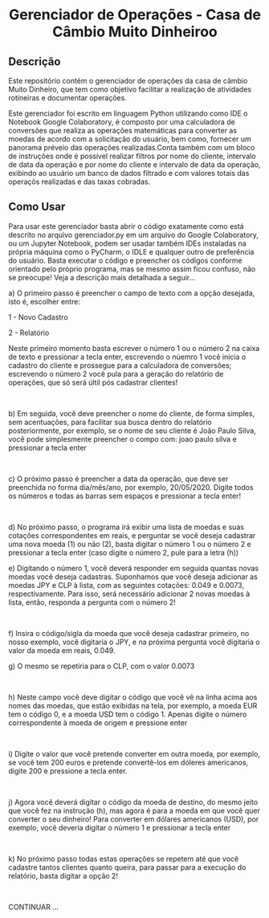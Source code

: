<h1 align="center">Gerenciador de Operações - Casa de Câmbio Muito Dinheiroo</h1>

<h2>Descrição</h2>
<p>Este repositório contém o gerenciador de operações da casa de câmbio Muito Dinheiro, que tem como objetivo facilitar a realização de atividades rotineiras e documentar operações.</p>
<p>Este gerenciador foi escrito em linguagem Python utilizando como IDE o Notebook Google Colaboratory, é composto por uma calculadora de conversões que realiza as operações matemáticas para converter as moedas de acordo com a solicitação do usuário, bem como, fornecer um panorama préveio das operações realizadas.Conta também com um bloco de instruções onde é possível realizar filtros por nome do cliente, intervalo de data da operação e por nome do cliente e intervalo de data da operação, exibindo ao usuário um banco de dados filtrado e com valores totais das operaçõs realizadas e das taxas cobradas. </p>

<h2>Como Usar</h2>
<p>Para usar este gerenciador basta abrir o código exatamente como está descrito no arquivo gerenciador.py em um arquivo do Google Colaboratory, ou um Jupyter Notebook, podem ser usadar também IDEs instaladas na própria máquina como o PyCharm, o IDLE e qualquer outro de preferência do usuário. Basta executar o código e preencher os códigos conforme orientado pelo próprio programa, mas se mesmo assim ficou confuso, não se preocupe! Veja a descrição mais detalhada a seguir...</p>

<p>a) O primeiro passo é preencher o campo de texto com a opção desejada, isto é, escolher entre:</p>
<p>1 - Novo Cadastro</p>
<p>2 - Relatório</p>
<p>Neste primeiro momento basta escrever o número 1 ou o número 2 na caixa de texto e pressionar a tecla enter, escrevendo o núemro 1 você inicia o cadastro do cliente e prossegue para a calculadora de conversões; escrevendo o número 2 você pula para a geração do relatório de operações, que só será últil pós cadastrar clientes!</p>
<br>
<p>b) Em seguida, você deve preencher o nome do cliente, de forma simples, sem acentuações, para facilitar sua busca dentro do relatório posteriormente, por exemplo, se o nome de seu cliente é João Paulo Silva, você pode simplesmente preencher o compo com: joao paulo silva e pressionar a tecla enter</p>
<br>
<p>c) O próximo passo é preencher a data da operação, que deve ser preenchida no forma dia/mês/ano, por exemplo, 20/05/2020. Digite todos os números e todas as barras sem espaços e pressionar a tecla enter!</p>
<br>
<p>d) No próximo passo, o programa irá exibir uma lista de moedas e suas cotações correspondentes em reais, e perguntar se você deseja cadastrar uma nova moeda (1) ou não (2), basta digitar o número 1 ou o número 2 e pressionar a tecla enter (caso digite o número 2, pule para a letra (h))</p>
<p>e) Digitando o número 1, você deverá responder em seguida quantas novas moedas você deseja cadastras. Suponhamos que você deseja adicionar as moedas JPY e CLP à lista, com as seguintes cotações: 0.049 e 0.0073, respectivamente. Para isso, será necessário adicionar 2 novas moedas à lista, então, responda a pergunta com o número 2!</p>
<br>
<p>f) Insira o código/sigla da moeda que você deseja cadastrar primeiro, no nosso exemplo, você digitaria o JPY, e na próxima pergunta você digitaria o valor da moeda em reais, 0.049.</p>
<p>g) O mesmo se repetiria para o CLP, com o valor 0.0073</p>
<br>
<p>h) Neste campo você deve digitar o código que você vê na linha acima aos nomes das moedas, que estão exibidas na tela, por exemplo, a moeda EUR tem o código 0, e a moeda USD tem o código 1. Apenas digite o número correspondente à moeda de origem e pressione enter</p>
<br>
<p>i) Digite o valor que você pretende converter em outra moeda, por exemplo, se você tem 200 euros e pretende convertê-los em dóleres americanos, digite 200 e pressione a tecla enter.</p>
<br>
<p>j) Agora você deverá digitar o código da moeda de destino, do mesmo jeito que você fez na instrução (h), mas agora é para a moeda em que você quer converter o seu dinheiro! Para converter em dólares americanos (USD), por exemplo, você deveria digitar o número 1 e pressionar a tecla enter</p>
<br>
<p>k) No próximo passo todas estas operações se repetem até que você cadastre tantos clientes quanto queira, para passar para a execução do relatório, basta digitar a opção 2!</p>
<br>
<p>CONTINUAR ... </p>
<p></p>
<p></p>
<p></p>
<p></p>
<p></p>
<p></p>
<p></p>
<p></p>
<p></p>




